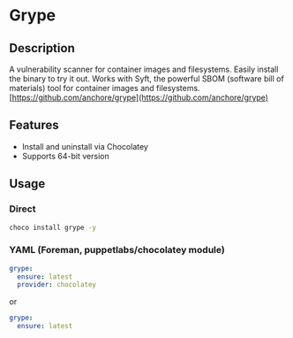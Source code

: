# Grype

## Description

A vulnerability scanner for container images and filesystems. Easily install the binary to try it out. Works with Syft, the powerful SBOM (software bill of materials) tool for container images and filesystems. [https://github.com/anchore/grype](https://github.com/anchore/grype)

## Features

- Install and uninstall via Chocolatey
- Supports 64-bit version

## Usage

### Direct

```cmd
choco install grype -y
```

### YAML (Foreman, puppetlabs/chocolatey module)

```yaml
grype:
  ensure: latest
  provider: chocolatey
```

or

```yaml
grype:
  ensure: latest
```
